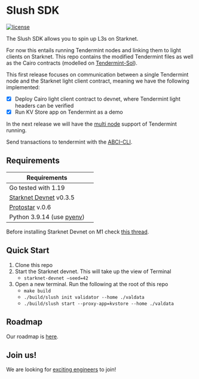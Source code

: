 # Slush SDK 

[![license](https://img.shields.io/github/license/tendermint/tendermint.svg)](https://github.com/slushsdk/slush/blob/master/LICENSE)



The Slush SDK allows you to spin up L3s on Starknet.

For now this entails running Tendermint nodes and linking them to light clients on Starknet. This repo contains the modified Tendermint files as well as the Cairo contracts (modelled on [Tendermint-Sol](https://github.com/ChorusOne/tendermint-sol)).

This first release focuses on communication between a single Tendermint node and the Starknet light client contract, meaning we have the following implemented:
- [x] Deploy Cairo light client contract to devnet, where Tendermint light headers can be verified
- [x] Run KV Store app on Tendermint as a demo

In the next release we will have the [multi node](https://docs.tendermint.com/v0.34/networks/docker-compose.html) support of Tendermint running.

Send transactions to tendermint with the [ABCI-CLI](https://docs.tendermint.com/v0.34/app-dev/abci-cli.html).


## Requirements

| Requirements                                                                                |     |
| ------------------------------------------------------------------------------------------- | --- |
| Go tested with 1.19                                                                         |
| [Starknet Devnet](https://shard-labs.github.io/starknet-devnet/docs/intro#install)   v0.3.5 |
| [Protostar](https://github.com/software-mansion/protostar)      v.0.6                       |
| Python 3.9.14 (use [pyenv](https://github.com/pyenv/pyenv))                                 |

Before installing Starknet Devnet on M1 check [this thread](https://github.com/OpenZeppelin/nile/issues/22).

## Quick Start


1. Clone this repo
2. Start the Starknet devnet. This will take up the view of Terminal 
   - `starknet-devnet —seed=42`
3. Open a new terminal. Run the following at the root of this repo
   - `make build`
   - `./build/slush init validator --home ./valdata`
   - `./build/slush start --proxy-app=kvstore --home ./valdata`



## Roadmap

Our roadmap is [here](https://geometry.xyz/notebook/the-road-to-slush).

## Join us!
We are looking for [exciting engineers](https://slush.dev/careers) to join!
